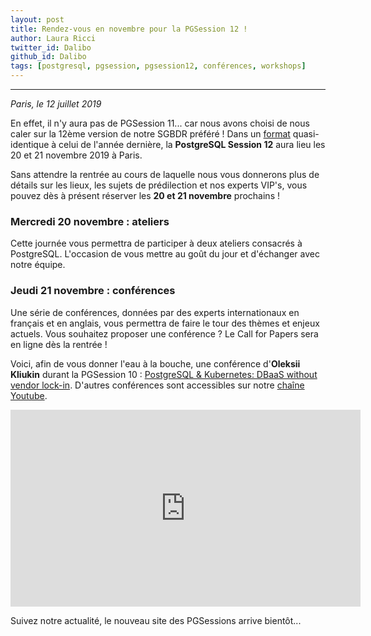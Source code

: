 ```yaml
---
layout: post
title: Rendez-vous en novembre pour la PGSession 12 !
author: Laura Ricci
twitter_id: Dalibo
github_id: Dalibo
tags: [postgresql, pgsession, pgsession12, conférences, workshops]
---
```


---
*Paris, le 12 juillet 2019*

En effet, il n'y aura pas de PGSession 11... car nous avons choisi de nous caler sur la 12ème version de notre SGBDR préféré !
Dans un [format](http://blog.dalibo.com/2018/09/03/annonce-pgsession10.html) quasi-identique à celui de l'année dernière, la **PostgreSQL Session 12** aura lieu les 20 et 21 novembre 2019 à Paris.

<!--MORE-->

Sans attendre la rentrée au cours de laquelle nous vous donnerons plus de détails sur les lieux, les sujets de prédilection et nos experts VIP's, vous pouvez dès à présent réserver les **20 et 21 novembre** prochains !

### Mercredi 20 novembre : ateliers
Cette journée vous permettra de participer à deux ateliers consacrés à PostgreSQL. L'occasion de vous mettre au goût du jour et d'échanger avec notre équipe.

### Jeudi 21 novembre : conférences
Une série de conférences, données par des experts internationaux en français et en anglais, vous permettra de faire le tour des thèmes et enjeux actuels. Vous souhaitez proposer une conférence ? Le Call for Papers sera en ligne dès la rentrée !

Voici, afin de vous donner l'eau à la bouche, une conférence d'**Oleksii Kliukin** durant la PGSession 10 : [PostgreSQL & Kubernetes: DBaaS without vendor lock-in](https://www.youtube.com/watch?v=q26U2rQcqMw). D'autres conférences sont accessibles sur notre [chaîne Youtube](https://dali.bo/dalibo_youtube).

<center>
<iframe width="560" height="315" src="https://www.youtube-nocookie.com/embed/q26U2rQcqMw?controls=0" frameborder="0" allow="accelerometer; autoplay; encrypted-media; gyroscope; picture-in-picture" allowfullscreen></iframe>
</center>

Suivez notre actualité, le nouveau site des PGSessions arrive bientôt...
